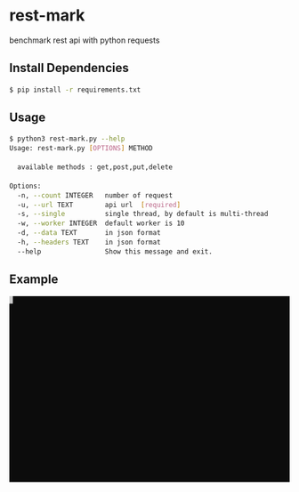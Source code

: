 # rest-mark
benchmark rest api with python requests

## Install Dependencies
```bash
$ pip install -r requirements.txt
```
## Usage
```bash
$ python3 rest-mark.py --help
Usage: rest-mark.py [OPTIONS] METHOD

  available methods : get,post,put,delete

Options:
  -n, --count INTEGER   number of request
  -u, --url TEXT        api url  [required]
  -s, --single          single thread, by default is multi-thread
  -w, --worker INTEGER  default worker is 10
  -d, --data TEXT       in json format
  -h, --headers TEXT    in json format
  --help                Show this message and exit.

```
## Example
![Alt text](./term.svg)
